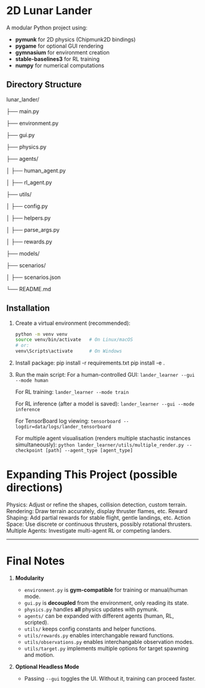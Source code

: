 # 2D Lunar Lander

A modular Python project using:
- **pymunk** for 2D physics (Chipmunk2D bindings)
- **pygame** for optional GUI rendering
- **gymnasium** for environment creation
- **stable-baselines3** for RL training
- **numpy** for numerical computations

## Directory Structure
lunar_lander/ 

├── main.py 

├── environment.py 

├── gui.py 

├── physics.py 

├── agents/ 

│ ├── human_agent.py 

│ ├── rl_agent.py 

├── utils/ 

│ ├── config.py 

│ ├── helpers.py 

│ ├── parse_args.py

│ ├── rewards.py

├── models/ 

├── scenarios/

│ ├── scenarios.json

└── README.md

## Installation
1. Create a virtual environment (recommended):
   ```bash
   python -m venv venv
   source venv/bin/activate   # On Linux/macOS
   # or:
   venv\Scripts\activate      # On Windows
2. Install package:
   pip install -r requirements.txt
   pip install -e .
3. Run the main script:
   For a human-controlled GUI:
   `lander_learner --gui --mode human`
   
   For RL training:
   `lander_learner --mode train`
   
   For RL inference (after a model is saved):
   `lander_learner --gui --mode inference`

   For TensorBoard log viewing:
   `tensorboard --logdir=data/logs/lander_tensorboard`

   For multiple agent visualisation (renders multiple stachastic instances simultaneously):
   `python lander_learner/utils/multiple_render.py --checkpoint [path] --agent_type [agent_type]`


# Expanding This Project (possible directions)

Physics: Adjust or refine the shapes, collision detection, custom terrain.
Rendering: Draw terrain accurately, display thruster flames, etc.
Reward Shaping: Add partial rewards for stable flight, gentle landings, etc.
Action Space: Use discrete or continuous thrusters, possibly rotational thrusters.
Multiple Agents: Investigate multi-agent RL or competing landers.

---

# Final Notes

1. **Modularity**  
   - `environment.py` is **gym-compatible** for training or manual/human mode.  
   - `gui.py` is **decoupled** from the environment, only reading its state.  
   - `physics.py` handles **all** physics updates with pymunk.  
   - `agents/` can be expanded with different agents (human, RL, scripted).  
   - `utils/` keeps config constants and helper functions. 
   - `utils/rewards.py` enables interchangable reward functions.
   - `utils/observations.py` enables interchangable observation modes.
   - `utils/target.py` implements multiple options for target spawning and motion. 

2. **Optional Headless Mode**  
   - Passing `--gui` toggles the UI. Without it, training can proceed faster.  